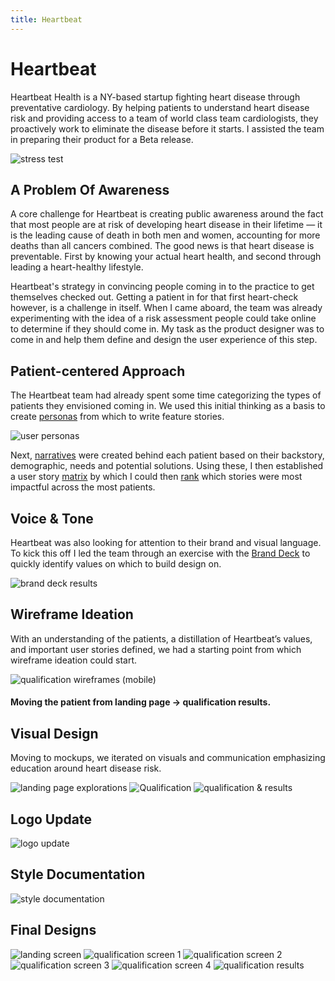 ```yaml
---
title: Heartbeat
---
```


# Heartbeat

Heartbeat Health is a NY-based startup fighting heart disease through preventative cardiology. By helping patients to understand heart disease risk and providing access to a team of world class team cardiologists, they proactively work to eliminate the disease before it starts. I assisted the team in preparing their product for a Beta release.

<img src="{{ site.baseurl }}/images/heartbeat/stress-test.jpg" alt="stress test">

## A Problem Of Awareness

A core challenge for Heartbeat is creating public awareness around the fact that most people are at risk of developing heart disease in their lifetime — it is the leading cause of death in both men and women, accounting for more deaths than all cancers combined. The good news is that heart disease is preventable. First by knowing your actual heart health, and second through leading a heart-healthy lifestyle.

Heartbeat's strategy in convincing people coming in to the practice to get themselves checked out. Getting a patient in for that first heart-check however, is a challenge in itself. When I came aboard, the team was already experimenting with the idea of a risk assessment people could take online to determine if they should come in. My task as the product designer was to come in and help them define and design the user experience of this step.

## Patient-centered Approach

The Heartbeat team had already spent some time categorizing the types of patients they envisioned coming in. We used this initial thinking as a basis to create <a href="https://drive.google.com/drive/folders/1Ve634HA9V070lLvJ198nwLZqZvVMeyeI?usp=sharing" target="_blank">personas</a> from which to write feature stories.

<img src="{{ site.baseurl }}/images/heartbeat/user-personas-overview.jpg" alt="user personas">

Next, <a href="https://drive.google.com/open?id=1Ve634HA9V070lLvJ198nwLZqZvVMeyeI" target="_blank">narratives</a> were created behind each patient based on their backstory, demographic, needs and potential solutions. Using these, I then established a user story <a href="https://docs.google.com/spreadsheets/d/15tHqNh0g0SuM7EV_haE-IGjNOURVD5s3kRXGKKvDck4/edit?usp=sharing">matrix</a> by which I could then <a href="https://docs.google.com/document/d/1eZWSZU4mbpAtjBvEQlw68SSQ7914zowhIZL20dYBntg/edit?usp=sharing">rank</a> which stories were most impactful across the most patients.

## Voice & Tone

Heartbeat was also looking for attention to their brand and visual language. To kick this off I led the team through an exercise with the <a href="https://branding.cards/" target="_blank">Brand Deck</a> to quickly identify values on which to build design on.

<img src="{{ site.baseurl }}/images/heartbeat/brand-deck-results.jpg" alt="brand deck results">

## Wireframe Ideation

With an understanding of the patients, a distillation of Heartbeat’s values, and important user stories defined, we had a starting point from which wireframe ideation could start.

<img src="{{ site.baseurl }}/images/heartbeat/QUAL-v2.1-(mobile).jpg" alt="qualification wireframes (mobile)">

#### Moving the patient from landing page → qualification results.

## Visual Design

Moving to mockups, we iterated on visuals and communication emphasizing education around heart disease risk.

<img src="{{ site.baseurl }}/images/heartbeat/landing-page-explorations.jpg" alt="landing page explorations">
<img src="{{ site.baseurl }}/images/heartbeat/qual.jpg" alt="Qualification">
<img src="{{ site.baseurl }}/images/heartbeat/qual+results.jpg" alt="qualification & results">

## Logo Update

<img src="{{ site.baseurl }}/images/heartbeat/logo-update.jpg" alt="logo update">

## Style Documentation

<img src="{{ site.baseurl }}/images/heartbeat/style+guide.jpg" alt="style documentation">

## Final Designs

<img src="{{ site.baseurl }}/images/heartbeat/landing.gif" alt="landing screen">

<img src="{{ site.baseurl }}/images/heartbeat/qual-1.gif" alt="qualification screen 1">

<img src="{{ site.baseurl }}/images/heartbeat/qual-2.gif" alt="qualification screen 2">

<img src="{{ site.baseurl }}/images/heartbeat/qual-3.png" alt="qualification screen 3">

<img src="{{ site.baseurl }}/images/heartbeat/qual-4.png" alt="qualification screen 4">

<img src="{{ site.baseurl }}/images/heartbeat/qual-results.png" alt="qualification results">
